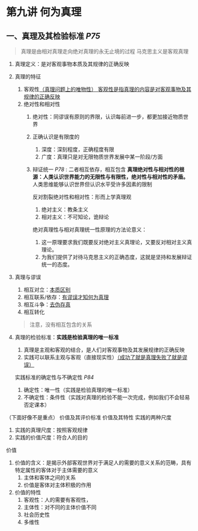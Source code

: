 # 第九讲 何为真理

## 一、真理及其检验标准 *P75*

> 真理是由相对真理走向绝对真理的永无止境的过程
马克思主义是客观真理

1. 真理定义：是对客观事物本质及其规律的正确反映
2. 真理的特征
   1. 客观性<u>（真理问题上的唯物性）
    客观性是指真理的内容是对客观事物及其规律的正确反映</u>
   2. 绝对性和相对性
      1. 绝对性：同谬误有原则的界限，认识每前进一步，都更加接近物质世界
      2. 正确认识是有限度的
         1. 深度：深刻程度，正确程度有限
         2. 广度：真理只是对无限物质世界发展中某一阶段/方面
      3. 辩证统一 *P78* : 二者相互依存，相互包含
         **真理绝对性与相对性的根源：人类认识世界能力的无限性与有限性，绝对性与相对性的矛盾。** 人类思维能够认识世界但认识水平受许多因素的限制

         反对割裂绝对性和相对性：形而上学真理观
         1. 绝对主义：教条主义
         2. 相对主义：不可知论，诡辩论

         绝对真理性与相对真理统一性原理的方法论意义：
         1. 这一原理要求我们既要反对绝对主义真理论，又要反对相对主义真理论。
         2. 为我们提供了对待马克思主义的正确态度，这就是坚持和发展辩证统一的态度。

3. 真理与谬误
   1. 相互对立：<u>本质区别</u>
   2. 相互联系/依存：<u>有谬误才知何为真理</u>
   3. 相互斗争：<u>去伪存真</u>
   4. 相互转化

   > 注意，没有相互包含的关系

4. 真理的检验标准：**实践是检验真理的唯一标准**
   1. 真理是主观和客观的结合，是人们对客观事物及其发展规律的正确反映
   2. 实践可以联系主观与客观（直接现实性）<u>（成功了就是真理失败了就是谬误）</u>
  
   实践标准的确定性与不确定性 *P84*
   1. 确定性：唯一性（实践是检验真理的唯一标准）
   2. 不确定性：条件性（实践对真理的检验不能一次完成，例如我们不会轻易否定课本）

（下面好像不是重点）
价值及其评价标准
价值及其特性
实践的两种尺度

1. 实践的真理尺度：按照客观规律
2. 实践的价值尺度：符合人的目的

价值

1. 价值的含义：是揭示外部客观世界对于满足人的需要的意义关系的范畴，具有特定属性的客体对于主体需要的意义
   1. 主体和客体之间的关系
   2. 价值是客体对主体积极的作用
2. 价值的特性
   1. 客观性：人的需要有客观性，
   2. 主体性：对不同的主体价值不同
   3. 社会历史性
   4. 多维性
